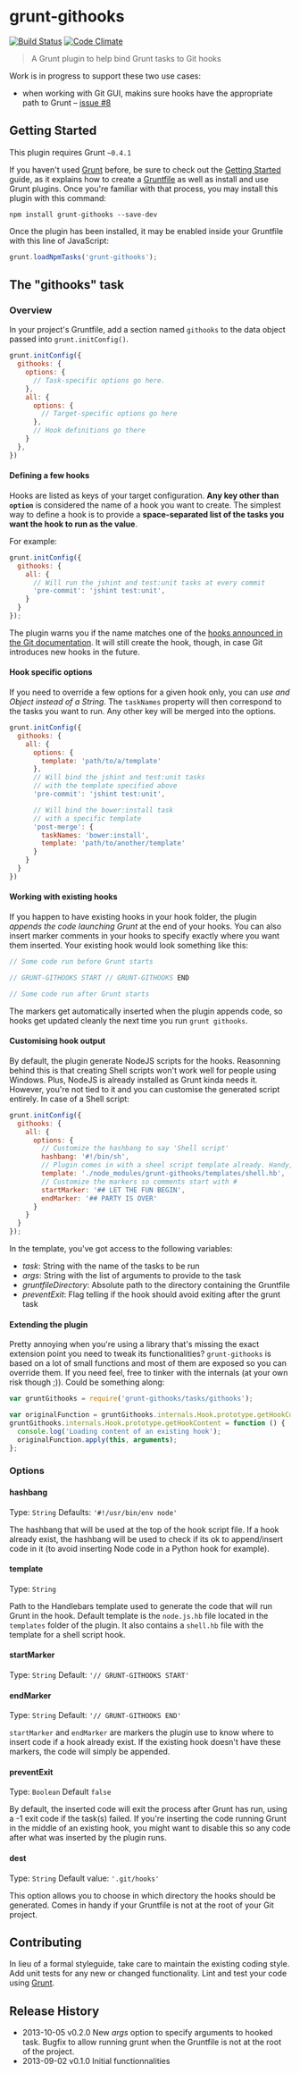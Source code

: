 # grunt-githooks

[![Build Status](https://travis-ci.org/rhumaric/grunt-githooks.png?branch=master)](https://travis-ci.org/rhumaric/grunt-githooks)
[![Code Climate](https://codeclimate.com/github/rhumaric/grunt-githooks.png)](https://codeclimate.com/github/rhumaric/grunt-githooks)

> A Grunt plugin to help bind Grunt tasks to Git hooks

Work is in progress to support these two use cases:

 - when working with Git GUI, makins sure hooks have the appropriate path to Grunt – [issue #8](https://github.com/rhumaric/grunt-githooks/issues/8)

## Getting Started
This plugin requires Grunt `~0.4.1`

If you haven't used [Grunt](http://gruntjs.com/) before, be sure to check out the [Getting Started](http://gruntjs.com/getting-started) guide, as it explains how to create a [Gruntfile](http://gruntjs.com/sample-gruntfile) as well as install and use Grunt plugins. Once you're familiar with that process, you may install this plugin with this command:

```shell
npm install grunt-githooks --save-dev
```

Once the plugin has been installed, it may be enabled inside your Gruntfile with this line of JavaScript:

```js
grunt.loadNpmTasks('grunt-githooks');
```

## The "githooks" task

### Overview
In your project's Gruntfile, add a section named `githooks` to the data object passed into `grunt.initConfig()`.

```js
grunt.initConfig({
  githooks: {
    options: {
      // Task-specific options go here.
    },
    all: {
      options: {
        // Target-specific options go here
      },
      // Hook definitions go there
    }
  },
})
```

#### Defining a few hooks

Hooks are listed as keys of your target configuration. 
**Any key other than `option`** is considered the name of a hook you want to create. 
The simplest way to define a hook is to provide a **space-separated list of the tasks you want the hook to run as the value**. 

For example:
```js
grunt.initConfig({
  githooks: {
    all: {
      // Will run the jshint and test:unit tasks at every commit
      'pre-commit': 'jshint test:unit',
    }
  }
});
```

The plugin warns you if the name matches one of the [hooks announced in the Git documentation](https://www.kernel.org/pub/software/scm/git/docs/githooks.html).
It will still create the hook, though, in case Git introduces new hooks in the future.

#### Hook specific options

If you need to override a few options for a given hook only, you can *use and Object instead of a String*. 
The `taskNames` property will then correspond to the tasks you want to run. 
Any other key will be merged into the options.

```js
grunt.initConfig({
  githooks: {
    all: {
      options: {
        template: 'path/to/a/template'
      },
      // Will bind the jshint and test:unit tasks 
      // with the template specified above
      'pre-commit': 'jshint test:unit',

      // Will bind the bower:install task
      // with a specific template
      'post-merge': {
        taskNames: 'bower:install',
        template: 'path/to/another/template'
      }
    }
  }
})
```

#### Working with existing hooks

If you happen to have existing hooks in your hook folder, the plugin *appends the code launching Grunt* at the end of your hooks. 
You can also insert marker comments in your hooks to specify exactly where you want them inserted.
Your existing hook would look something like this:

```js
// Some code run before Grunt starts

// GRUNT-GITHOOKS START // GRUNT-GITHOOKS END

// Some code run after Grunt starts
```

The markers get automatically inserted when the plugin appends code, so hooks get updated cleanly the next time you run `grunt githooks`.

#### Customising hook output

By default, the plugin generate NodeJS scripts for the hooks. 
Reasonning behind this is that creating Shell scripts won't work well for people using Windows.
Plus, NodeJS is already installed as Grunt kinda needs it. 
However, you're not tied to it and you can customise the generated script entirely. In case of a Shell script:

```js
grunt.initConfig({
  githooks: {
    all: {
      options: {
        // Customize the hashbang to say 'Shell script'
        hashbang: '#!/bin/sh',
        // Plugin comes in with a sheel script template already. Handy, innit?
        template: './node_modules/grunt-githooks/templates/shell.hb',
        // Customize the markers so comments start with #
        startMarker: '## LET THE FUN BEGIN',
        endMarker: '## PARTY IS OVER'
      }
    }
  }
});
```

In the template, you've got access to the following variables:

 - *task*: String with the name of the tasks to be run
 - *args*: String with the list of arguments to provide to the task
 - *gruntfileDirectory*: Absolute path to the directory containing the Gruntfile
 - *preventExit*: Flag telling if the hook should avoid exiting after the grunt task

#### Extending the plugin

Pretty annoying when you're using a library that's missing the exact extension point you need to tweak its functionalities? 
`grunt-githooks` is based on a lot of small functions and most of them are exposed so you can override them. 
If you need feel, free to tinker with the internals (at your own risk though ;)). Could be something along:

```js
var gruntGithooks = require('grunt-githooks/tasks/githooks');

var originalFunction = gruntGithooks.internals.Hook.prototype.getHookContent;
gruntGithooks.internals.Hook.prototype.getHookContent = function () {
  console.log('Loading content of an existing hook');
  originalFunction.apply(this, arguments);
};
```

### Options

#### hashbang
Type: `String`
Defaults: `'#!/usr/bin/env node'`

The hashbang that will be used at the top of the hook script file. If a hook
already exist, the hashbang will be used to check if its ok to append/insert
code in it (to avoid inserting Node code in a Python hook for example).

#### template
Type: `String`

Path to the Handlebars template used to generate the code that will run Grunt
in the hook. Default template is the `node.js.hb` file located in the `templates` folder of the plugin. 
It also contains a `shell.hb` file with the template for a shell script hook.

#### startMarker
Type: `String`
Default: `'// GRUNT-GITHOOKS START'`

#### endMarker
Type: `String`
Default: `'// GRUNT-GITHOOKS END'`

`startMarker` and `endMarker` are markers the plugin use to know where to insert code if a hook already exist. 
If the existing hook doesn't have these markers, the code will simply be appended.

#### preventExit
Type: `Boolean`
Default `false`

By default, the inserted code will exit the process after Grunt has run, using a -1 exit code if the task(s) failed. 
If you're inserting the code running Grunt in the middle of an existing hook,
you might want to disable this so any code after what was inserted by the plugin runs.

#### dest
Type: `String`
Default value: `'.git/hooks'`

This option allows you to choose in which directory the hooks should be generated. 
Comes in handy if your Gruntfile is not at the root of your Git project.


## Contributing

In lieu of a formal styleguide, take care to maintain the existing coding style. Add unit tests for any new or changed functionality. Lint and test your code using [Grunt](http://gruntjs.com/).


## Release History
 
 - 2013-10-05   v0.2.0   New *args* option to specify arguments to hooked task. Bugfix to allow running grunt when the Gruntfile is not at the root of the project.
 - 2013-09-02   v0.1.0   Initial functionnalities
